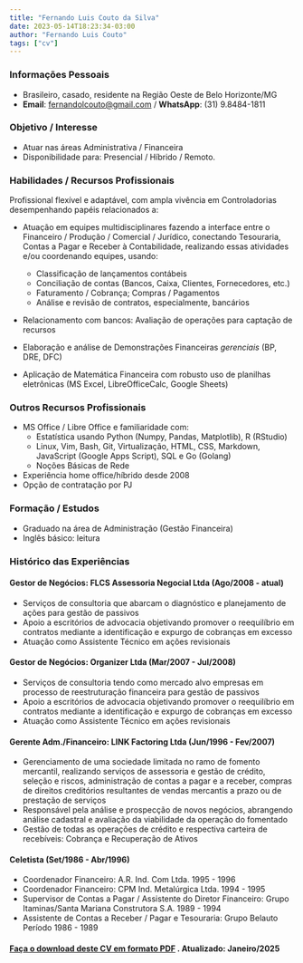 ```yaml
---
title: "Fernando Luis Couto da Silva"
date: 2023-05-14T18:23:34-03:00
author: "Fernando Luis Couto"
tags: ["cv"]
---
```


### Informações Pessoais

* Brasileiro, casado, residente na Região Oeste de Belo Horizonte/MG 
* **Email**: [fernandolcouto@gmail.com](mailto:fernandolcouto@gmail.com) / **WhatsApp**: (31) 9.8484-1811
 

### Objetivo / Interesse

* Atuar nas áreas Administrativa / Financeira 
* Disponibilidade para: Presencial / Híbrido / Remoto.

### Habilidades / Recursos Profissionais

Profissional flexível e adaptável, com ampla vivência em Controladorias desempenhando papéis relacionados a:  


* Atuação em equipes multidisciplinares fazendo a interface entre o Financeiro / Produção / Comercial / Jurídico, conectando Tesouraria, Contas a Pagar e Receber à Contabilidade, realizando essas atividades e/ou coordenando equipes, usando:

  - Classificação de lançamentos contábeis
  - Conciliação de contas (Bancos, Caixa, Clientes, Fornecedores, etc.)
  - Faturamento / Cobrança; Compras / Pagamentos
  - Análise e revisão de contratos, especialmente, bancários

* Relacionamento com bancos: Avaliação de operações para captação de recursos
* Elaboração e análise de Demonstrações Financeiras _gerenciais_ (BP, DRE, DFC)
* Aplicação de Matemática Financeira com robusto uso de planilhas eletrônicas (MS Excel, LibreOfficeCalc, Google Sheets)


### Outros Recursos Profissionais

* MS Office / Libre Office e familiaridade com:
  - Estatística usando Python (Numpy, Pandas, Matplotlib), R (RStudio)
  - Linux, Vim, Bash, Git, Virtualização, HTML, CSS, Markdown, JavaScript (Google Apps Script), SQL e Go (Golang)
  - Noções Básicas de Rede
* Experiência home office/híbrido desde 2008
* Opção de contratação por PJ


### Formação / Estudos
* Graduado na área de Administração (Gestão Financeira)
* Inglês básico: leitura

### Histórico das Experiências

#### Gestor de Negócios: FLCS Assessoria Negocial Ltda (Ago/2008 - atual)
* Serviços de consultoria que abarcam o diagnóstico e planejamento de ações para gestão de passivos
* Apoio a escritórios de advocacia objetivando promover o reequilíbrio em contratos mediante a identificação e expurgo de cobranças em excesso
* Atuação como Assistente Técnico em ações revisionais


#### Gestor de Negócios: Organizer Ltda (Mar/2007 - Jul/2008)
* Serviços de consultoria tendo como mercado alvo empresas em processo de reestruturação financeira para gestão de passivos
* Apoio a escritórios de advocacia objetivando promover o reequilíbrio em contratos mediante a identificação e expurgo de cobranças em excesso
* Atuação como Assistente Técnico em ações revisionais


#### Gerente Adm./Financeiro: LINK Factoring Ltda (Jun/1996 - Fev/2007)
* Gerenciamento de uma sociedade limitada no ramo de fomento mercantil, realizando serviços de assessoria e gestão de crédito, seleção e riscos, administração de contas a pagar e a receber, compras de direitos creditórios resultantes de vendas mercantis a prazo ou de prestação de serviços
* Responsável pela análise e prospecção de novos negócios, abrangendo análise cadastral e avaliação da viabilidade da operação do fomentado
* Gestão de todas as operações de crédito e respectiva carteira de recebíveis: Cobrança e Recuperação de Ativos


#### Celetista (Set/1986 - Abr/1996)
* Coordenador Financeiro: A.R. Ind. Com Ltda. 1995 - 1996
* Coordenador Financeiro: CPM Ind. Metalúrgica Ltda. 1994 - 1995
* Supervisor de Contas a Pagar / Assistente do Diretor Financeiro: Grupo Itaminas/Santa Mariana Construtora S.A. 1989 - 1994
* Assistente de Contas a Receber / Pagar e Tesouraria: Grupo Belauto Período 1986 - 1989


#### [Faça o download deste CV em formato PDF](https://drive.google.com/file/d/1qfmAac81FooPe0LnNVtWXM9vbswypCnp/view) . Atualizado: Janeiro/2025
